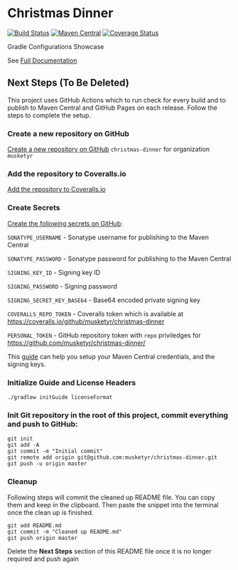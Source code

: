 # Christmas Dinner

[![Build Status](https://github.com/musketyr/christmas-dinner/workflows/Check/badge.svg)](https://github.com/musketyr/christmas-dinner/actions)
[![Maven Central](https://img.shields.io/maven-central/v/cz.orany/christmas-dinner.svg?label=Maven%20Central)](https://search.maven.org/search?q=g:%22cz.orany%22%20AND%20a:%22christmas-dinner%22)
[![Coverage Status](https://coveralls.io/repos/github/musketyr/christmas-dinner/badge.svg?branch=master)](https://coveralls.io/github/musketyr/christmas-dinner?branch=master)

Gradle Configurations Showcase

See [Full Documentation][DOCS]

[DOCS]: https://musketyr.github.io/christmas-dinner


## Next Steps (To Be Deleted)

This project uses GitHub Actions which to run check for every build and to publish to Maven Central and GitHub Pages on each release. Follow the steps to complete the setup.

### Create a new repository on GitHub 
[Create a new repository on GitHub][1] `christmas-dinner` for organization `musketyr`

### Add the repository to Coveralls.io

[Add the repository to Coveralls.io][2]

### Create Secrets
[Create the following secrets on GitHub][3]:

`SONATYPE_USERNAME` - Sonatype username for publishing to the Maven Central

`SONATYPE_PASSWORD` - Sonatype password for publishing to the Maven Central

`SIGNING_KEY_ID` - Signing key ID

`SIGNING_PASSWORD` - Signing password

`SIGNING_SECRET_KEY_BASE64` - Base64 encoded private signing key

`COVERALLS_REPO_TOKEN` - Coveralls token which is available at https://coveralls.io/github/musketyr/christmas-dinner

`PERSONAL_TOKEN` - GitHub repository token with `repo` priviledges for https://github.com/musketyr/christmas-dinner/

This [guide][4] can help you setup your Maven Central credentials, and the signing keys.

### Initialize Guide and License Headers

```
./gradlew initGuide licenseFormat
```
 
### Init Git repository in the root of this project, commit everything and push to GitHub:
  
```
git init
git add -A
git commit -m "Initial commit"
git remote add origin git@github.com:musketyr/christmas-dinner.git
git push -u origin master
```

### Cleanup

Following steps will commit the cleaned up README file. You can copy them and keep in the clipboard. 
Then paste the snippet into the terminal once the clean up is finished. 
```
git add README.md
git commit -m "Cleaned up README.md"
git push origin master
```

Delete the **Next Steps** section of this README file once it is no longer required and push again 

[1]: https://github.com/new
[2]: https://coveralls.io/repos/new
[3]: https://github.com/musketyr/christmas-dinner/settings/secrets
[4]: https://dev.to/madhead/no-bullshit-guide-on-publishing-your-gradle-projects-to-maven-central-3ok4
